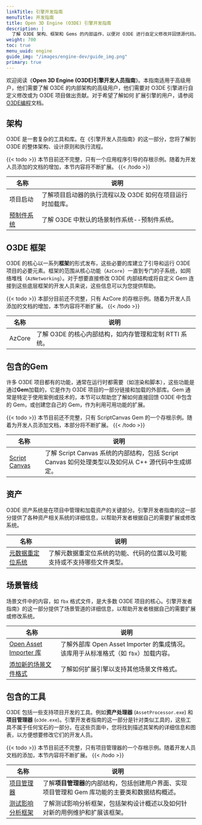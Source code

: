 ```yaml
---
linkTitle: 引擎开发指南
menuTitle: 开发指南
title: Open 3D Engine (O3DE) 引擎开发指南
description: |
  了解 O3DE 架构、框架和 Gems 的内部运作，以便对 O3DE 进行自定义修改并回馈源代码。
weight: 700
toc: true
menu_uuid: engine
guide_img: "/images/engine-dev/guide_img.png"
primary: true
---
```


欢迎阅读《**Open 3D Engine (O3DE)引擎开发人员指南**》。本指南适用于高级用户，他们需要了解 O3DE 的内部架构的高级用户，他们需要对 O3DE 引擎进行自定义修改或为 O3DE 项目做出贡献。对于希望了解如何 扩展引擎的用户，请参阅 [O3DE编程](/docs/user-guide/programming)文档。

## 架构

O3DE 是一套复杂的工具和库。在《引擎开发人员指南》的这一部分，您将了解到 O3DE 的整体架构、设计原则和执行流程。

{{< todo >}}
本节目前还不完整，只有一个应用程序引导的存根示例。随着为开发人员添加的文档的增加，本节内容将不断扩展。
{{< /todo >}}

| 名称                              | 说明                               |
|---------------------------------|----------------------------------|
| 项目启动                            | 了解项目启动器的执行流程以及 O3DE 如何在项目运行时加载库。 |
| [预制件系统](./architecture/prefabs) | 了解 O3DE 中默认的场景制作系统--预制件系统。       |

## O3DE 框架

O3DE 的核心以一系列**框架**的形式发布，这些必要的库建立了引导和运行 O3DE 项目的必要元素。框架的范围从核心功能（`AzCore`）一直到专门的子系统，如网络堆栈（`AzNetworking`）。对于想要直接修改 O3DE 内部结构或将自定义 Gem 连接到这些底层框架的开发人员来说，这些信息可以为您提供帮助。

{{< todo >}}
本部分目前还不完整，只有 AzCore 的存根示例。随着为开发人员添加的文档的增加，本节内容将不断扩展。
{{< /todo >}}

| 名称     | 说明                                |
|--------|-----------------------------------|
| AzCore | 了解 O3DE 的核心内部结构，如内存管理和定制 RTTI 系统。 |

## 包含的Gem

许多 O3DE 项目都有的功能，通常在运行时都需要（如渲染和脚本），这些功能是通过**Gem**加载的，它是作为 O3DE 项目的一部分链接和加载的外部库。Gem 通常是特定于使用案例或技术的，本节可以帮助您了解如何直接回馈 O3DE 中包含的 Gem，或创建您自己的 Gem，作为利用可用功能的扩展。

{{< todo >}}
本节目前还不完整，只有 ScriptCanvas Gem 的一个存根示例。随着为开发人员添加文档，本部分将不断扩展。
{{< /todo >}}

| 名称                                   | 说明                                                                  |
|--------------------------------------|---------------------------------------------------------------------|
| [Script Canvas](./gems/scriptcanvas) | 了解 Script Canvas 系统的内部结构，包括 Script Canvas 如何处理类型以及如何从 C++ 源代码中生成绑定。 |

## 资产

O3DE 资产系统是在项目中管理和加载资产的关键部分。引擎开发者指南的这一部分提供了各种资产相关系统的详细信息，以帮助开发者根据自己的需要扩展或修改系统。

| 名称                            | 说明                                   |
|-------------------------------|--------------------------------------|
| [元数据重定位系统](./assets/metadata) | 了解元数据重定位系统的功能、代码的位置以及可能支持或不支持哪些文件类型。 |

## 场景管线

场景文件中的内容，如 `fbx` 格式文件，是大多数 O3DE 项目的核心。引擎开发者指南》的这一部分提供了场景管道的详细信息，以帮助开发者根据自己的需要扩展或修改系统。

| 名称                                                         | 说明                                                      |
|------------------------------------------------------------|---------------------------------------------------------|
| [Open Asset Importer 库](./scenepipeline/openassetimporter) | 了解外部库 Open Asset Importer 的集成情况。该库用于从标准格式（如 `fbx`）加载内容。 |
| [添加新的场景文件格式](./scenepipeline/addingscenefiles)             | 了解如何扩展引擎以支持其他场景文件格式。                                    |

## 包含的工具

O3DE 包括一些支持项目开发的工具。例如**资产处理器** (`AssetProcessor.exe`) 和**项目管理器** (`o3de.exe`)。引擎开发者指南的这一部分是针对类似工具的，这些工具不属于任何宝石的一部分。在这些页面中，您将找到描述其架构的详细信息和图表，以方便想要修改它们的开发人员。

{{< todo >}}
本节目前还不完整，只有项目管理器的一个存根示例。随着开发人员文档的添加，本节内容将不断扩展。
{{< /todo >}}

| 名称                               | 说明                                                    |
|----------------------------------|-------------------------------------------------------|
| [项目管理器](./tools/project-manager) | 了解**项目管理器**的内部结构，包括创建用户界面、实现项目管理和 Gem 库功能的主要类和数据结构概述。 |
| [测试影响分析框架](./tools/tiaf)         | 了解测试影响分析框架，包括架构设计概述以及如何针对新的用例维护和扩展该框架。                |
